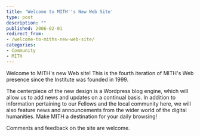 ```yaml
---
title: 'Welcome to MITH''s New Web Site'
type: post
description: ""
published: 2006-02-01
redirect_from: 
- /welcome-to-miths-new-web-site/
categories:
- Community
- MITH
---
```

Welcome to MITH's new Web site! This is the fourth iteration of MITH's Web presence since the Institute was founded in 1999.

The centerpiece of the new design is a Wordpress blog engine, which will allow us to add news and updates on a continual basis. In addition to information pertaining to our Fellows and the local community here, we will also feature news and announcements from the wider world of the digital humanities. Make MITH a destination for your daily browsing!

Comments and feedback on the site are welcome.
